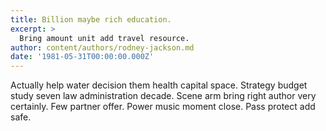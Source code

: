 ```yaml
---
title: Billion maybe rich education.
excerpt: >
  Bring amount unit add travel resource.
author: content/authors/rodney-jackson.md
date: '1981-05-31T00:00:00.000Z'
---
```

Actually help water decision them health capital space. Strategy budget study seven law administration decade. Scene arm bring right author very certainly. Few partner offer. Power music moment close. Pass protect add safe.